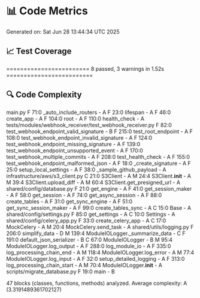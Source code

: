 # 📊 Code Metrics
Generated on: Sat Jun 28 13:44:34 UTC 2025

## 📈 Test Coverage
======================== 8 passed, 3 warnings in 1.52s =========================

## 🔍 Code Complexity
main.py
    F 71:0 _auto_include_routers - A
    F 23:0 lifespan - A
    F 46:0 create_app - A
    F 104:0 root - A
    F 110:0 health_check - A
tests/modules/webhook_receiver/test_webhook_receiver.py
    F 82:0 test_webhook_endpoint_valid_signature - B
    F 215:0 test_root_endpoint - A
    F 108:0 test_webhook_endpoint_invalid_signature - A
    F 124:0 test_webhook_endpoint_missing_signature - A
    F 139:0 test_webhook_endpoint_unsupported_event - A
    F 170:0 test_webhook_multiple_commits - A
    F 208:0 test_health_check - A
    F 155:0 test_webhook_endpoint_malformed_json - A
    F 18:0 _create_signature - A
    F 25:0 setup_local_settings - A
    F 38:0 _sample_github_payload - A
infrastructure/aws/s3_client.py
    C 21:0 S3Client - A
    M 24:4 S3Client.__init__ - A
    M 39:4 S3Client.upload_diff - A
    M 60:4 S3Client.get_presigned_url - A
shared/config/database.py
    F 21:0 get_engine - A
    F 41:0 get_session_maker - A
    F 58:0 get_session - A
    F 74:0 get_async_session - A
    F 88:0 create_tables - A
    F 31:0 get_sync_engine - A
    F 51:0 get_sync_session_maker - A
    F 99:0 create_tables_sync - A
    C 15:0 Base - A
shared/config/settings.py
    F 85:0 get_settings - A
    C 10:0 Settings - A
shared/config/celery_app.py
    F 33:0 create_celery_app - A
    C 17:0 MockCelery - A
    M 20:4 MockCelery.send_task - A
shared/utils/logging.py
    F 206:0 simplify_data - D
    M 139:4 ModuleIOLogger._summarize_data - C
    F 191:0 default_json_serializer - B
    C 67:0 ModuleIOLogger - B
    M 95:4 ModuleIOLogger.log_output - A
    F 288:0 log_module_io - A
    F 335:0 log_processing_chain_end - A
    M 118:4 ModuleIOLogger.log_error - A
    M 77:4 ModuleIOLogger.log_input - A
    F 32:0 setup_detailed_logging - A
    F 313:0 log_processing_chain_start - A
    M 70:4 ModuleIOLogger.__init__ - A
scripts/migrate_database.py
    F 19:0 main - B

47 blocks (classes, functions, methods) analyzed.
Average complexity: A (3.3191489361702127)
